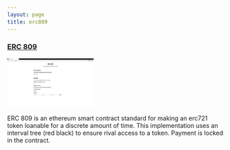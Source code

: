 ```yaml
---
layout: page
title: erc809
---
```


<h3><a href='http://github.com/gtaschuk/saml-eth'>ERC 809</a></h3>

<img src="/assets/erc809.png" width="200" height="*"/>

<p>
ERC 809 is an ethereum smart contract standard for making an erc721 token loanable for a discrete amount of time.  This implementation uses an interval tree (red black) to ensure rival access to a token.  Payment is locked in the contract.
</p>
